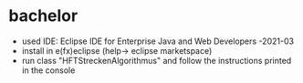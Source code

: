# bachelor

- used IDE: Eclipse IDE for Enterprise Java and Web Developers -2021-03
- install in e(fx)eclipse (help-> eclipse marketspace)
- run class "HFTStreckenAlgorithmus" and follow the instructions printed in the console
